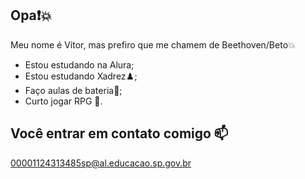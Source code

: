 ## Opa❗💥

Meu nome é Vítor, mas prefiro que me chamem de Beethoven/Beto💥

- Estou estudando na Alura;
- Estou estudando Xadrez♟️;
- Faço aulas de bateria🥁;
- Curto jogar RPG 🎲.

## Você entrar em contato comigo 📫

00001124313485sp@al.educacao.sp.gov.br
